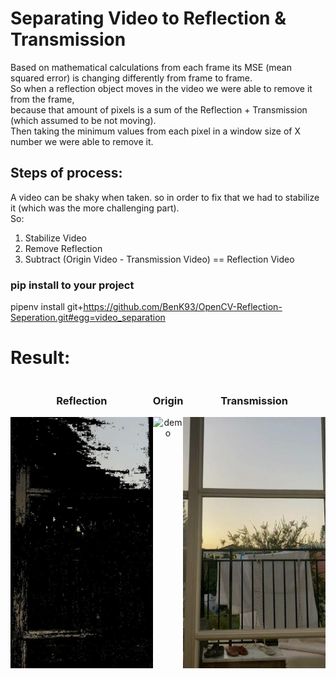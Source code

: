 # Separating Video to Reflection & Transmission 
Based on mathematical calculations from each frame its MSE (mean squared error) is changing differently from frame to frame.  
So when a reflection object moves in the video we were able to remove it from the frame,  
because that amount of pixels is a sum of the Reflection + Transmission (which assumed to be not moving).  
Then taking the minimum values from each pixel in a window size of X number we were able to remove it.

## Steps of process:
A video can be shaky when taken. so in order to fix that we had to stabilize it (which was the more challenging part).  
So:
1. Stabilize Video
2. Remove Reflection
3. Subtract (Origin Video - Transmission Video) == Reflection Video 


### pip install to your project
pipenv install git+https://github.com/BenK93/OpenCV-Reflection-Seperation.git#egg=video_separation
# Result: 
<div align="center" style="display: inline-flex; margin: auto;">
    <div>
        <h3>Reflection</h3>
      <img src="docs/images/reflectionVid.gif" alt="demo" width="270px">
    </div>
    <div>
        <h3>Origin</h3>
      <img src="docs/images/originVid.gif" alt="demo" width="270px">
    </div>
    <div>
        <h3>Transmission</h3>
      <img src="docs/images/transmissionVid.gif" alt="demo" width="270px">
    </div>
</div>



